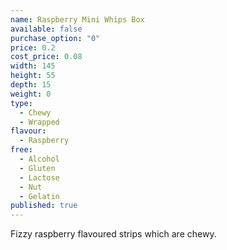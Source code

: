 ```yaml
---
name: Raspberry Mini Whips Box
available: false
purchase_option: "0"
price: 0.2
cost_price: 0.08
width: 145
height: 55
depth: 15
weight: 0
type: 
  - Chewy
  - Wrapped
flavour: 
  - Raspberry
free: 
  - Alcohol
  - Gluten
  - Lactose
  - Nut
  - Gelatin
published: true
---
```

Fizzy raspberry flavoured strips which are chewy.